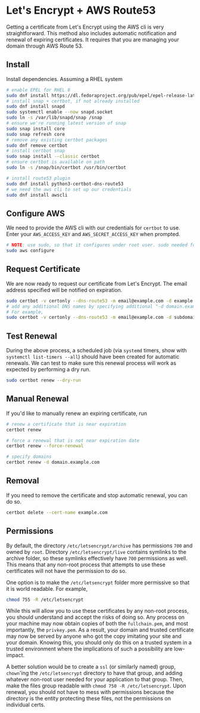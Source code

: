 # Let's Encrypt + AWS Route53

Getting a certificate from Let's Encrypt using the AWS cli is very straightforward. This method also includes automatic notification and renewal of expiring certificates. It requires that you are managing your domain through AWS Route 53.

## Install

Install dependencies. Assuming a RHEL system

```bash
# enable EPEL for RHEL 8
sudo dnf install https://dl.fedoraproject.org/pub/epel/epel-release-latest-8.noarch.rpm
# install snap + certbot, if not already installed
sudo dnf install snapd
sudo systemctl enable --now snapd.socket
sudo ln -s /var/lib/snapd/snap /snap
# ensure we're running latest version of snap
sudo snap install core
sudo snap refresh core
# remove any existing certbot packages
sudo dnf remove certbot
# install certbot snap
sudo snap install --classic certbot
# ensure certbot is available on path
sudo ln -s /snap/bin/certbot /usr/bin/certbot

# install route53 plugin
sudo dnf install python3-certbot-dns-route53
# we need the aws cli to set up our credentials
sudo dnf install awscli
```

## Configure AWS

We need to provide the AWS cli with our credentials for `certbot` to use. Enter your `AWS_ACCESS_KEY` and `AWS_SECRET_ACCESS_KEY` when prompted.

```bash
# NOTE: use sudo, so that it configures under root user. sudo needed for certbot
sudo aws configure
```

## Request Certificate

We are now ready to request our certificate from Let's Encrypt. The email address specified will be notified on expiration.

```bash
sudo certbot -v certonly --dns-route53 -m email@example.com -d example.com
# add any additional DNS names by specifying additional "-d domain.example.com" options
# For example,
sudo certbot -v certonly --dns-route53 -m email@example.com -d subdomain1.example.com -d subdomain2.example.com -d subdomain3.example.com .....
```

## Test Renewal

During the above process, a scheduled job (via `systemd` timers, show with `systemctl list-timers --all`) should have been created for automatic renewals. We can test to make sure this renewal process will work as expected by performing a dry run.

```bash
sudo certbot renew --dry-run
```

## Manual Renewal

If you'd like to manually renew an expiring certificate, run

```bash
# renew a certificate that is near expiration
certbot renew 

# force a renewal that is not near expiration date
certbot renew --force-renewal

# specify domains
certbot renew -d domain.example.com
```

## Removal

If you need to remove the certificate and stop automatic renewal, you can do so.

```bash
certbot delete --cert-name example.com
```

## Permissions

By default, the directory `/etc/letsencrypt/archive` has permissions `700` and owned by `root`. Directory `/etc/letsencrypt/live` contains symlinks to the archive folder, so these symlinks effectively have `700` permissions as well. This means that any non-root process that attempts to use these certificates will not have the permission to do so.

One option is to make the `/etc/letsencrypt` folder more permissive so that it is world readable. For example,

```bash
chmod 755 -R /etc/letsencrypt
```

While this will allow you to use these certificates by any non-root process, you should understand and accept the risks of doing so. Any process on your machine may now obtain copies of both the `fullchain.pem`, and most importantly, the `privkey.pem`. As a result, your domain and trusted certificate may now be served by anyone who got the copy imitating your site and your domain. Knowing this, you should only do this on a trusted system in a trusted environment where the implications of such a possibility are low-impact.

A better solution would be to create a `ssl` (or similarly named) group, `chown`'ing the `/etc/letsencrypt` directory to have that group, and adding whatever non-root user needed for your application to that group. Then, make the files group readable with `chmod 750 -R /etc/letsencrypt`.
Upon renewal, you should not have to mess with permissions because the directory is the entity protecting these files, not the permissions on individual certs.
